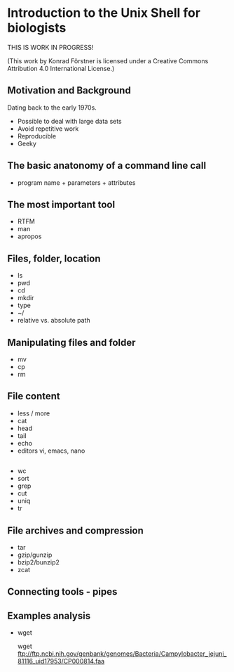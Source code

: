 # Introduction to the Unix Shell for biologists

THIS IS WORK IN PROGRESS!

(This work by Konrad Förstner is licensed under a Creative Commons
Attribution 4.0 International License.)

## Motivation and Background

Dating back to the early 1970s.

* Possible to deal with large data sets
* Avoid repetitive work
* Reproducible
* Geeky

## The basic anatonomy of a command line call

* program name + parameters + attributes

## The most important tool

* RTFM
* man
* apropos

## Files, folder, location

* ls 
* pwd
* cd 
* mkdir
* type
* ~/ 
* relative vs. absolute path

## Manipulating files and folder

* mv
* cp
* rm 

## File content

* less / more
* cat
* head
* tail
* echo
* editors vi, emacs, nano

## 

* wc
* sort
* grep
* cut 
* uniq
* tr

## File archives and compression

* tar
* gzip/gunzip
* bzip2/bunzip2
* zcat

## Connecting tools - pipes


## Examples analysis

* wget

    wget ftp://ftp.ncbi.nih.gov/genbank/genomes/Bacteria/Campylobacter_jejuni_81116_uid17953/CP000814.faa